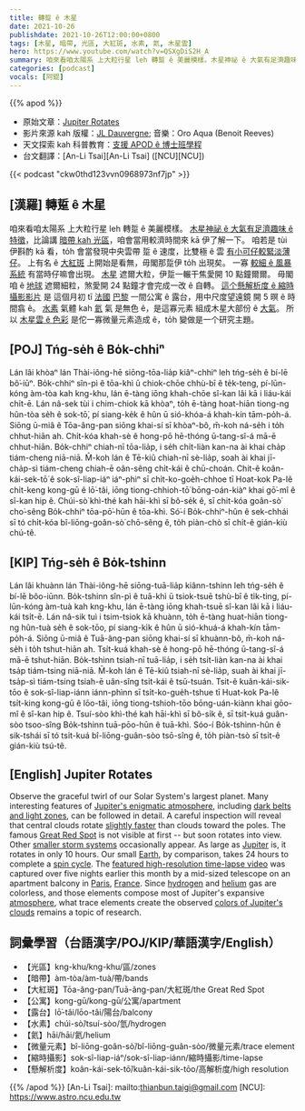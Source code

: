 ```yaml
---
title: 轉踅 ê 木星
date: 2021-10-26
publishdate: 2021-10-26T12:00:00+0800
tags: [木星, 暗帶, 光區, 大紅斑, 水素, 氦, 木星雲]
hero: https://www.youtube.com/watch?v=QSXgDiS2H_A
summary: 咱來看咱太陽系 上大粒行星 leh 轉踅 ê 美麗模樣。木星神祕 ê 大氣有足濟趣味 ê 特徵，比論講暗帶 kah 光區，咱會當用較濟時間來 kā 伊了解一下。
categories: [podcast]
vocals: [阿錕]
---
```


{{% apod %}}

- 原始文章：[Jupiter Rotates](https://apod.nasa.gov/apod/ap211026.html)
- 影片來源 kah 版權：[JL Dauvergne](https://www.facebook.com/jeanluc.dauvergne); 音樂：Oro Aqua (Benoit Reeves)
- 天文探索 kah 科普教育：[支援 APOD ê 博士班學程](https://asterisk.apod.com/viewtopic.php?f=28&t=41989)
- 台文翻譯：[An-Li Tsai][An-Li Tsai] ([NCU][NCU])

{{< podcast "ckw0thd123vvn0968973nf7jp" >}}

## [漢羅] 轉踅 ê 木星
咱來看咱太陽系 上大粒行星 leh 轉踅 ê 美麗模樣。
[木星神祕 ê 大氣有足濟趣味 ê 特徵][Jupiter's enigmatic atmosphere]，比論講 [暗帶 kah 光區][dark belts and light zones]，咱會當用較濟時間來 kā 伊了解一下。
咱若是 tùi 伊斟酌 kā 看，to̍h 會當發現中央雲帶 踅 ê 速度，比雙極 ê 雲 [有小可仔較緊淡薄仔][slightly faster]。
上有名 ê [大紅斑][Great Red Spot] 上開始是看無，毋閣那踅伊 to̍h 出現矣。
一寡 [較細 ê 風暴系統][smaller storm systems] 有當時仔嘛會出現。
[木星][Jupiter] 遮爾大粒，伊踅一輾干焦愛開 10 點鐘爾爾。
毋閣咱 ê [地球][Earth] 遮爾細粒，煞愛開 24 點鐘才會完成一改 ê 自轉。
[這个懸解析度 ê 縮時攝影影片][featured high-resolution time-lapse video] 是 這個月初 tī [法國][France] [巴黎][Paris] 一間公寓 ê 露台，用中尺度望遠鏡 開 5 暝 ê 時間翕 ê。
[水素][hydrogen] 氣體 kah [氦][helium] 氣 是無色 ê，是這寡元素 組成木星大部份 ê [大氣][atmosphere]。
所以 [木星雲 ê 色彩][colors of Jupiter's clouds] 是佗一寡微量元素造成 ê，to̍h 變做是一个研究主題。

## [POJ] Tńg-se̍h ê Bo̍k-chhiⁿ
Lán lâi khòaⁿ lán Thài-iông-hē siōng-tōa-lia̍p kiâⁿ-chhiⁿ leh tńg-se̍h ê bí-lē bô͘-iūⁿ.
Bo̍k-chhiⁿ sîn-pì ê tōa-khì ū chiok-chōe chhù-bī ê te̍k-teng, pí-lūn-kóng àm-tòa kah kng-khu, lán ē-tàng iōng khah-chōe sî-kan lâi kā i liáu-kái chi̍t-ē.
Lán nâ-sek tùi i chim-chiok kā khòaⁿ, to̍h ē-tàng hoat-hiān tiong-ng hûn-tòa se̍h ê sok-tō͘, pí siang-ke̍k ê hûn ū sió-khóa-á khah-kín tām-po̍h-á.
Siōng ū-miâ ê Tōa-âng-pan siōng khai-sí sī khòaⁿ-bô, m̄-koh ná-se̍h i to̍h chhut-hiān ah.
Chi̍t-kóa khah-sè ê hong-pō hē-thóng ū-tang-sî-á mā-ē chhut-hiān.
Bo̍k-chhiⁿ chiah-nī tōa-lia̍p, i se̍h chi̍t-liàn kan-na ài khai cha̍p tiám-cheng niā-niā.
M̄-koh lán ê Tē-kiû chiah-nī sè-lia̍p, soah ài khai jī-cha̍p-sì tiám-cheng chiah-ē oân-sêng chi̍t-kái ê chū-choán.
Chit-ê koân-kái-sek-tō͘ ê sok-sî-liap-iáⁿ iáⁿ-phìⁿ sī chi̍t-ko-goe̍h-chhoe tī Hoat-kok Pa-lê chi̍t-keng kong-gū ê lō͘-tâi, iōng tiong-chhioh-tō͘ bōng-oán-kiàⁿ khai gō͘-mî ê sî-kan hip ê.
Chúi-sò͘ khì-thé kah hāi-khì sī bô-se̍k ê, sī chit-kóa goân-sò͘ cho͘-sêng Bo̍k-chhiⁿ tōa-pō͘-hūn ê tōa-khì.
Só͘-í Bo̍k-chhiⁿ-hûn ê sek-chhái sī tó chi̍t-kóa bî-liōng-goân-sò͘ chō-sêng ê, to̍h piàn-chò sī chi̍t-ê gián-kiù chú-tê.

## [KIP] Tńg-se̍h ê Bo̍k-tshinn
Lán lâi khuànn lán Thài-iông-hē siōng-tuā-lia̍p kiânn-tshinn leh tńg-se̍h ê bí-lē bôo-iūnn.
Bo̍k-tshinn sîn-pì ê tuā-khì ū tsiok-tsuē tshù-bī ê ti̍k-ting, pí-lūn-kóng àm-tuà kah kng-khu, lán ē-tàng iōng khah-tsuē sî-kan lâi kā i liáu-kái tsi̍t-ē.
Lán nâ-sik tuì i tsim-tsiok kā khuànn, to̍h ē-tàng huat-hiān tiong-ng hûn-tuà se̍h ê sok-tōo, pí siang-ki̍k ê hûn ū sió-khuá-á khah-kín tām-po̍h-á.
Siōng ū-miâ ê Tuā-âng-pan siōng khai-sí sī khuànn-bô, m̄-koh ná-se̍h i to̍h tshut-hiān ah.
Tsi̍t-kuá khah-sè ê hong-pō hē-thóng ū-tang-sî-á mā-ē tshut-hiān.
Bo̍k-tshinn tsiah-nī tuā-lia̍p, i se̍h tsi̍t-liàn kan-na ài khai tsa̍p tiám-tsing niā-niā.
M̄-koh lán ê Tē-kiû tsiah-nī sè-lia̍p, suah ài khai jī-tsa̍p-sì tiám-tsing tsiah-ē uân-sîng tsi̍t-kái ê tsū-tsuán.
Tsit-ê kuân-kái-sik-tōo ê sok-sî-liap-iánn iánn-phìnn sī tsi̍t-ko-gue̍h-tshue tī Huat-kok Pa-lê tsi̍t-king kong-gū ê lōo-tâi, iōng tiong-tshioh-tōo bōng-uán-kiànn khai gōo-mî ê sî-kan hip ê.
Tsuí-sòo khì-thé kah hāi-khì sī bô-si̍k ê, sī tsit-kuá guân-sòo tsoo-sîng Bo̍k-tshinn tuā-pōo-hūn ê tuā-khì.
Sóo-í Bo̍k-tshinn-hûn ê sik-tshái sī tó tsi̍t-kuá bî-liōng-guân-sòo tsō-sîng ê, to̍h piàn-tsò sī tsi̍t-ê gián-kiù tsú-tê.

## [English] Jupiter Rotates
Observe the graceful twirl of our Solar System's largest planet.
Many interesting features of [Jupiter's enigmatic atmosphere][Jupiter's enigmatic atmosphere], including [dark belts and light zones][dark belts and light zones], can be followed in detail.
A careful inspection will reveal that central clouds rotate [slightly faster][slightly faster] than clouds toward the poles.
The famous [Great Red Spot][Great Red Spot] is not visible at first -- but soon rotates into view.
Other [smaller storm systems][smaller storm systems] occasionally appear.
As large as [Jupiter][Jupiter] is, it rotates in only 10 hours.
Our small [Earth][Earth], by comparison, takes 24 hours to complete a [spin cycle][spin cycle].
The [featured high-resolution time-lapse video][featured high-resolution time-lapse video] was captured over five nights earlier this month by a mid-sized telescope on an apartment balcony in [Paris][Paris], [France][France].
Since [hydrogen][hydrogen] and [helium][helium] gas are colorless, and those elements compose most of Jupiter's expansive [atmosphere][atmosphere], what trace elements create the observed [colors of Jupiter's clouds][colors of Jupiter's clouds] remains a topic of research.


## 詞彙學習（台語漢字/POJ/KIP/華語漢字/English）
- 【光區】kng-khu/kng-khu/區/zones
- 【暗帶】àm-tòa/àm-tuà/帶/bands
- 【大紅斑】Tōa-âng-pan/Tuā-âng-pan/大紅斑/the Great Red Spot
- 【公寓】kong-gū/kong-gū/公寓/apartment
- 【露台】lō͘-tâi/lōo-tâi/陽台/balcony
- 【水素】chúi-sò͘/tsuí-sòo/氫/hydrogen
- 【氦】hāi/hāi/氦/helium
- 【微量元素】bî-liōng-goân-sò͘/bî-liōng-guân-sòo/微量元素/trace element
- 【縮時攝影】sok-sî-liap-iáⁿ/sok-sî-liap-iánn/縮時攝影/time-lapse
- 【懸解析度】koân-kái-sek-tō͘/kuân-kái-sik-tōo/高解析度/high resolution


{{% /apod %}}
[An-Li Tsai]: mailto:thianbun.taigi@gmail.com
[NCU]: https://www.astro.ncu.edu.tw

[Jupiter's enigmatic atmosphere]:https://en.wikipedia.org/wiki/Atmosphere_of_Jupiter
[dark belts and light zones]:https://www.planetary.org/space-images/jupiters-belts-and-zones
[slightly faster]:https://apod.nasa.gov/apod/ap001123.html
[Great Red Spot]:https://apod.nasa.gov/apod/ap140518.html
[smaller storm systems]:https://apod.nasa.gov/apod/ap200106.html
[Jupiter]:https://solarsystem.nasa.gov/planets/jupiter/in-depth/
[Earth]:https://earthobservatory.nasa.gov/
[spin cycle]:http://www.dailyhaha.com/_pics/cat_washer.jpg
[featured high-resolution time-lapse video]:https://vimeo.com/637785783
[Paris]:https://youtu.be/72kRM86V-dw
[France]:https://en.wikipedia.org/wiki/France
[hydrogen]:https://periodic.lanl.gov/1.shtml
[helium]:https://periodic.lanl.gov/2.shtml
[atmosphere]:https://apod.nasa.gov/apod/ap160626.html
[colors of Jupiter's clouds]:https://ui.adsabs.harvard.edu/abs/1981JGR....86.8797O/abstract
